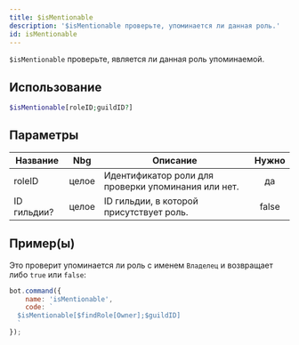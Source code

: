 ```yaml
---
title: $isMentionable
description: '$isMentionable проверьте, упоминается ли данная роль.'
id: isMentionable
---
```


`$isMentionable` проверьте, является ли данная роль упоминаемой.

## Использование

```php
$isMentionable[roleID;guildID?]
```

## Параметры

| Название    | Nbg   | Описание                                            | Нужно |
| ----------- | ----- | --------------------------------------------------- |:-----:|
| roleID      | целое | Идентификатор роли для проверки упоминания или нет. |  да   |
| ID гильдии? | целое | ID гильдии, в которой присутствует роль.            | false |

## Пример(ы)

Это проверит упоминается ли роль с именем `Владелец` и возвращает либо `true` или `false`:

```javascript
bot.command({
    name: 'isMentionable',
    code: `
  $isMentionable[$findRole[Owner];$guildID]
  `
});
```
